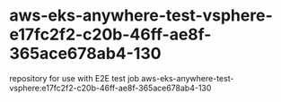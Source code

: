 # aws-eks-anywhere-test-vsphere-e17fc2f2-c20b-46ff-ae8f-365ace678ab4-130
repository for use with E2E test job aws-eks-anywhere-test-vsphere:e17fc2f2-c20b-46ff-ae8f-365ace678ab4-130
